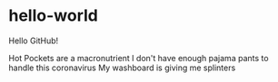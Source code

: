 # hello-world
Hello GitHub!

Hot Pockets are a macronutrient
I don't have enough pajama pants to handle this coronavirus
My washboard is giving me splinters
